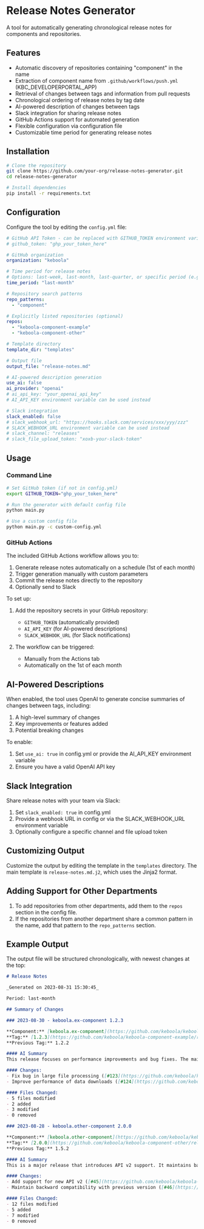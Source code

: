 # Release Notes Generator

A tool for automatically generating chronological release notes for components and repositories.

## Features

- Automatic discovery of repositories containing "component" in the name
- Extraction of component name from `.github/workflows/push.yml` (KBC_DEVELOPERPORTAL_APP)
- Retrieval of changes between tags and information from pull requests
- Chronological ordering of release notes by tag date
- AI-powered description of changes between tags
- Slack integration for sharing release notes
- GitHub Actions support for automated generation
- Flexible configuration via configuration file
- Customizable time period for generating release notes

## Installation

```bash
# Clone the repository
git clone https://github.com/your-org/release-notes-generator.git
cd release-notes-generator

# Install dependencies
pip install -r requirements.txt
```

## Configuration

Configure the tool by editing the `config.yml` file:

```yaml
# GitHub API Token - can be replaced with GITHUB_TOKEN environment variable
# github_token: "ghp_your_token_here"

# GitHub organization
organization: "keboola"

# Time period for release notes
# Options: last-week, last-month, last-quarter, or specific period (e.g. 2023-01-01-to-2023-02-01)
time_period: "last-month"

# Repository search patterns
repo_patterns:
  - "component"

# Explicitly listed repositories (optional)
repos:
  - "keboola-component-example"
  - "keboola-component-other"

# Template directory
template_dir: "templates"

# Output file
output_file: "release-notes.md"

# AI-powered description generation
use_ai: false
ai_provider: "openai"
# ai_api_key: "your_openai_api_key"
# AI_API_KEY environment variable can be used instead

# Slack integration
slack_enabled: false
# slack_webhook_url: "https://hooks.slack.com/services/xxx/yyy/zzz"
# SLACK_WEBHOOK_URL environment variable can be used instead
# slack_channel: "releases"
# slack_file_upload_token: "xoxb-your-slack-token"
```

## Usage

### Command Line

```bash
# Set GitHub token (if not in config.yml)
export GITHUB_TOKEN="ghp_your_token_here"

# Run the generator with default config file
python main.py

# Use a custom config file
python main.py -c custom-config.yml
```

### GitHub Actions

The included GitHub Actions workflow allows you to:

1. Generate release notes automatically on a schedule (1st of each month)
2. Trigger generation manually with custom parameters
3. Commit the release notes directly to the repository
4. Optionally send to Slack

To set up:

1. Add the repository secrets in your GitHub repository:
   - `GITHUB_TOKEN` (automatically provided)
   - `AI_API_KEY` (for AI-powered descriptions)
   - `SLACK_WEBHOOK_URL` (for Slack notifications)

2. The workflow can be triggered:
   - Manually from the Actions tab
   - Automatically on the 1st of each month

## AI-Powered Descriptions

When enabled, the tool uses OpenAI to generate concise summaries of changes between tags, including:

1. A high-level summary of changes
2. Key improvements or features added
3. Potential breaking changes

To enable:

1. Set `use_ai: true` in config.yml or provide the AI_API_KEY environment variable
2. Ensure you have a valid OpenAI API key

## Slack Integration

Share release notes with your team via Slack:

1. Set `slack_enabled: true` in config.yml
2. Provide a webhook URL in config or via the SLACK_WEBHOOK_URL environment variable
3. Optionally configure a specific channel and file upload token

## Customizing Output

Customize the output by editing the template in the `templates` directory. The main template is `release-notes.md.j2`, which uses the Jinja2 format.

## Adding Support for Other Departments

1. To add repositories from other departments, add them to the `repos` section in the config file.
2. If the repositories from another department share a common pattern in the name, add that pattern to the `repo_patterns` section.

## Example Output

The output file will be structured chronologically, with newest changes at the top:

```markdown
# Release Notes

_Generated on 2023-08-31 15:30:45_

Period: last-month

## Summary of Changes

### 2023-08-30 - keboola.ex-component 1.2.3

**Component:** [keboola.ex-component](https://github.com/keboola/keboola-component-example)  
**Tag:** [1.2.3](https://github.com/keboola/keboola-component-example/releases/tag/1.2.3)  
**Previous Tag:** 1.2.2

#### AI Summary
This release focuses on performance improvements and bug fixes. The main changes include optimized file processing for large files and improved data download efficiency. No breaking changes were introduced.

#### Changes:
- Fix bug in large file processing ([#123](https://github.com/keboola/keboola-component-example/pull/123))
- Improve performance of data downloads ([#124](https://github.com/keboola/keboola-component-example/pull/124))

#### Files Changed:
- 5 files modified
- 2 added
- 3 modified
- 0 removed

### 2023-08-28 - keboola.other-component 2.0.0

**Component:** [keboola.other-component](https://github.com/keboola/keboola-component-other)  
**Tag:** [2.0.0](https://github.com/keboola/keboola-component-other/releases/tag/2.0.0)  
**Previous Tag:** 1.5.2

#### AI Summary
This is a major release that introduces API v2 support. It maintains backward compatibility with previous versions but adds significant new functionality. The API handling code has been completely refactored for better performance and maintainability.

#### Changes:
- Add support for new API v2 ([#45](https://github.com/keboola/keboola-component-other/pull/45))
- Maintain backward compatibility with previous version ([#46](https://github.com/keboola/keboola-component-other/pull/46))

#### Files Changed:
- 12 files modified
- 5 added
- 7 modified
- 0 removed
``` 